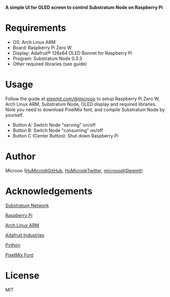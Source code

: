 **A simple UI for OLED screen to control Substratum Node on Raspberry Pi**

# Requirements
* OS: Arch Linux ARM
* Board: Raspberry Pi Zero W
* Display: Adafruit® 128x64 OLED Bonnet for Raspberry Pi
* Program: Substratum Node 0.3.3
* Other required libraries (see guide)

# Usage
Follow the guide at [steemit.com/@microoo](https://steemit.com/@microoo) to setup Raspberry Pi Zero W, Arch Linux ARM, Substratum Node, OLED display and required libraries. Note you need to download PixelMix font, and compile Substratum Node by yourself.
* Button A: Switch Node "serving" on/off
* Button B: Switch Node "consuming" on/off
* Button C (Center Button): Shut down Raspberry Pi

# Author
Microoo ([HuMicro@GitHub](https://github.com/humicro), [HuMicro@Twitter](https://twitter.com/HuMicro), [microoo@Steemit](https://steemit.com/@microoo))

# Acknowledgements
[Substratum Network](https://substratum.net)

[Raspberry Pi](https://www.raspberrypi.org)

[Arch Linux ARM](https://archlinuxarm.org)

[Adafruit Industries](https://www.adafruit.com)

[Python](https://www.python.org)

[PixelMix Font](https://www.dafont.com/pixelmix.font)

# License
MIT
